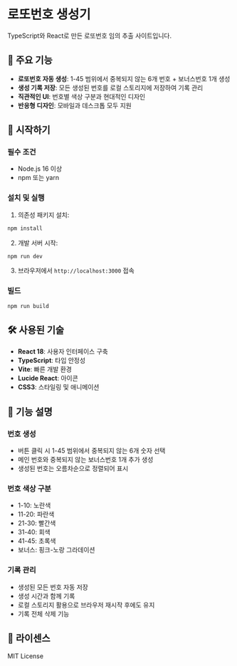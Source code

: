 # 로또번호 생성기

TypeScript와 React로 만든 로또번호 임의 추출 사이트입니다.

## 🎯 주요 기능

- **로또번호 자동 생성**: 1-45 범위에서 중복되지 않는 6개 번호 + 보너스번호 1개 생성
- **생성 기록 저장**: 모든 생성된 번호를 로컬 스토리지에 저장하여 기록 관리
- **직관적인 UI**: 번호별 색상 구분과 현대적인 디자인
- **반응형 디자인**: 모바일과 데스크톱 모두 지원

## 🚀 시작하기

### 필수 조건

- Node.js 16 이상
- npm 또는 yarn

### 설치 및 실행

1. 의존성 패키지 설치:

```bash
npm install
```

2. 개발 서버 시작:

```bash
npm run dev
```

3. 브라우저에서 `http://localhost:3000` 접속

### 빌드

```bash
npm run build
```

## 🛠️ 사용된 기술

- **React 18**: 사용자 인터페이스 구축
- **TypeScript**: 타입 안정성
- **Vite**: 빠른 개발 환경
- **Lucide React**: 아이콘
- **CSS3**: 스타일링 및 애니메이션

## 📱 기능 설명

### 번호 생성

- 버튼 클릭 시 1-45 범위에서 중복되지 않는 6개 숫자 선택
- 메인 번호와 중복되지 않는 보너스번호 1개 추가 생성
- 생성된 번호는 오름차순으로 정렬되어 표시

### 번호 색상 구분

- 1-10: 노란색
- 11-20: 파란색
- 21-30: 빨간색
- 31-40: 회색
- 41-45: 초록색
- 보너스: 핑크-노랑 그라데이션

### 기록 관리

- 생성된 모든 번호 자동 저장
- 생성 시간과 함께 기록
- 로컬 스토리지 활용으로 브라우저 재시작 후에도 유지
- 기록 전체 삭제 기능

## 📄 라이센스

MIT License
